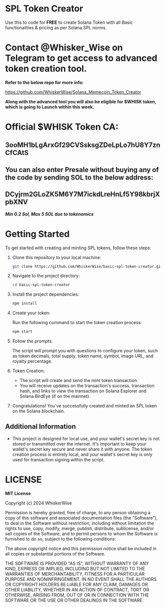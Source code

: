 # SPL Token Creator

Use this to code for **FREE** to create Solana Token with all Basic functionalities & pricing as per Solana SPL norms.

# Contact @Whisker_Wise on Telegram to get access to advanced token creation tool. 

**Refer to the below repo for more info:**

https://github.com/WhiskerWise/Solana_Memecoin_Token_Creator

**Along with the advanced tool you will also be eligible for $WHISK token, which is going to Launch within this week.**

# Official $WHISK Token CA:

## 3ooMH1bLgArxGf29CVSsksgZDeLpLo7hU8Y7znCfCAtS

## You can also enter Presale without buying any of the code by sending SOL to the below address:

## DCyjrm2GLoZK5M6Y7M7ickdLreHnLf5Y98kbrjXpbXNV

***Min 0.2 Sol, Max 5 SOL due to tokenomics***

# Getting Started

To get started with creating and minting SPL tokens, follow these steps:

1. Clone this repository to your local machine:

   ```bash
   git clone https://github.com/WhiskerWise/basic-spl-token-creator.git
   ```

2. Navigate to the project directory:

   ```bash
   cd basic-spl-token-creator
   ```

3. Install the project dependencies:

   ```bash
   npm install
   ```


4. Create your token:

   Run the following command to start the token creation process:

   ```bash
   npm start
   ```

6. Follow the prompts:

   The script will prompt you with questions to configure your token, such as token decimals, total supply, token name, symbol, image URL, and royalty percentage.

7. Token Creation:

   - The script will create and send the mint token transaction.
   - You will receive updates on the transaction's success, transaction hash, and links to view the transaction on Solana Explorer and Solana BirdEye (if on the mainnet).

8. Congratulations! You've successfully created and minted an SPL token on the Solana blockchain.

## Additional Information

- This project is designed for local use, and your wallet's secret key is not stored or transmitted over the internet. It's important to keep your wallet's secret key secure and never share it with anyone. The token creation process is entirely local, and your wallet's secret key is only used for transaction signing within the script.

# LICENSE

**MIT License**

Copyright (c) 2024 WhiskerWise

Permission is hereby granted, free of charge, to any person obtaining a copy
of this software and associated documentation files (the "Software"), to deal
in the Software without restriction, including without limitation the rights
to use, copy, modify, merge, publish, distribute, sublicense, and/or sell
copies of the Software, and to permit persons to whom the Software is
furnished to do so, subject to the following conditions:

The above copyright notice and this permission notice shall be included in all
copies or substantial portions of the Software.

THE SOFTWARE IS PROVIDED "AS IS", WITHOUT WARRANTY OF ANY KIND, EXPRESS OR
IMPLIED, INCLUDING BUT NOT LIMITED TO THE WARRANTIES OF MERCHANTABILITY,
FITNESS FOR A PARTICULAR PURPOSE AND NONINFRINGEMENT. IN NO EVENT SHALL THE
AUTHORS OR COPYRIGHT HOLDERS BE LIABLE FOR ANY CLAIM, DAMAGES OR OTHER
LIABILITY, WHETHER IN AN ACTION OF CONTRACT, TORT OR OTHERWISE, ARISING FROM,
OUT OF OR IN CONNECTION WITH THE SOFTWARE OR THE USE OR OTHER DEALINGS IN THE
SOFTWARE.

